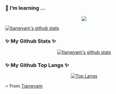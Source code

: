 ### 🌱 I’m learning ...

<p align="center"> 
  <img src="https://profile-counter.glitch.me/tianwyam/count.svg" />
    
[![tianwyam's github stats](https://profile-counter.glitch.me/tianwyam/count.svg)](https://profile-counter.glitch.me/tianwyam/count.svg)

</p>

### ✨ My Github Stats ✨
<div align = "center">
  
[![tianwyam's github stats](https://github-readme-stats.vercel.app/api?username=tianwyam&hide=contribs,prs,issues&theme=radical)](https://github.com/tianwyam)

</div>


### ✨ My Github Top Langs ✨
<div align = "center">

[![Top Langs](https://github-readme-stats.vercel.app/api/top-langs/?username=tianwyam&layout=compact)](https://github.com/tianwyam)

</div>


⭐️ From [Tianwyam](https://github.com/tianwyam) 
